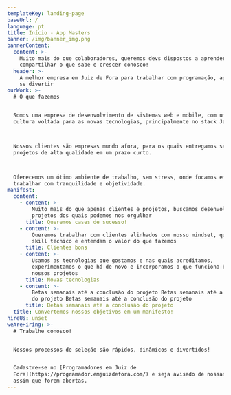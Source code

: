 ```yaml
---
templateKey: landing-page
baseUrl: /
language: pt
title: Início - App Masters
banner: /img/banner_img.png
bannerContent:
  content: >-
    Muito mais do que colaboradores, queremos devs dispostos a aprender sempre,
    compartilhar o que sabe e crescer conosco!
  header: >-
    A melhor empresa em Juiz de Fora para trabalhar com programação, aprender e
    se divertir
ourWork: >-
  # O que fazemos


  Somos uma empresa de desenvolvimento de sistemas web e mobile, com uma forte
  cultura voltada para as novas tecnologias, principalmente no stack JavaScript.



  Nossos clientes são empresas mundo afora, para os quais entregamos sempre
  projetos de alta qualidade em um prazo curto.



  Oferecemos um ótimo ambiente de trabalho, sem stress, onde focamos em
  trabalhar com tranquilidade e objetividade.
manifest:
  content:
    - content: >-
        Muito mais do que apenas clientes e projetos, buscamos desenvolver
        projetos dos quais podemos nos orgulhar
      title: Queremos cases de sucesso!
    - content: >-
        Queremos trabalhar com clientes alinhados com nosso mindset, que tenham
        skill técnico e entendam o valor do que fazemos
      title: Clientes bons
    - content: >-
        Usamos as tecnologias que gostamos e nas quais acreditamos,
        experimentamos o que há de novo e incorporamos o que funciona bem ao
        nossos projetos
      title: Novas tecnologias
    - content: >-
        Betas semanais até a conclusão do projeto Betas semanais até a conclusão
        do projeto Betas semanais até a conclusão do projeto
      title: Betas semanais até a conclusão do projeto
  title: Convertemos nossos objetivos em um manifesto!
hireUs: unset
weAreHiring: >-
  # Trabalhe conosco!


  Nossos processos de seleção são rápidos, dinâmicos e divertidos!


  Cadastre-se no [Programadores em Juiz de
  Fora](https://programador.emjuizdefora.com/) e seja avisado de nossas vagas
  assim que forem abertas.
---
```


